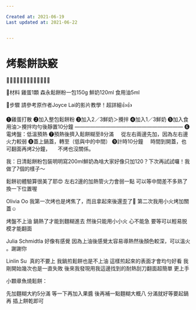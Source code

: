 ```yaml
---

Created at: 2021-06-19
Last updated at: 2021-06-22


---
```


# 烤鬆餅訣竅


🤍🤍🤍🤍🤍🤍🤍🤍🤍🤍🤍🤍🤍

📍材料
雞蛋1顆
森永鬆餅粉一包150g
鮮奶120ml
食用油5ml

📍步驟
請參考原作者Joyce Lai的影片教學！超詳細👍👍

❶雞蛋打散
❷加入整包鬆餅粉
❸加入2／3鮮奶＞攪拌
❹加入1／3鮮奶
❺加入食用油＞攪拌均勻後靜置10分鐘
—————————————————————
❻電烤盤：低溫預熱
❼預熱後擠入鬆餅糊至8分滿
    從左右兩邊先加，因為左右邊火力較弱
❽蓋上鍋蓋，轉至（低與中的中間）
❾計時10分鐘
    時間到開蓋，也可翻面再烤2分鐘，
    不烤也沒關係。

我：日清鬆餅粉包裝明明寫200ml鮮奶為啥大家好像只加120？下次再試試囉！我做了7個的樣子～

鬆餅初體驗算很美了耶😍
左右2邊的加熱管火力會弱一點 可以等中間差不多熟了 換一下位置喔

Olivia Oo 我第一次烤也是烤焦了，而且拿起來後還歪了😬 第二次我用小火烤加關蓋☺️

烤盤不上油
鍋熱了才能到麵糊進去
然後只能用小小火
心不能急
要等可以輕易脱模才能翻面

Julia Schmidtla 好像有感覺 因為上油後感覺太容易導熱然後顏色較深，可以溫火 。謝謝你

Linlin Su  真的不要上
我鍋煎鬆餅也是不上油
這樣煎起來的表面才會均勻好看
我剛開始幾次也是一直失敗
後來我發現用我這邊找到的耐熱刮刀翻面超簡單 更上手

小顆章魚燒鬆餅：

先加麵糊大約5分滿
等一下再加入果醬
後再補一點麵糊大概八
分滿就好等要起鍋再
插上餅乾即可

